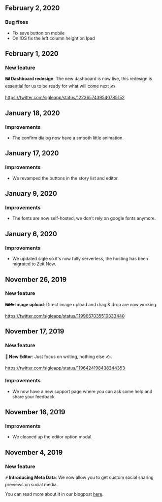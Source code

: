 ## February 2, 2020

### Bug fixes

- Fix save button on mobile
- On IOS fix the left column height on Ipad

## February 1, 2020

### New feature

**🖼️ Dashboard redesign**: The new dashboard is now live, this redesign is essential for us to be ready for what will come next ✍️.

https://twitter.com/sigleapp/status/1223657439540785152

## January 18, 2020

### Improvements

- The confirm dialog now have a smooth little animation.

## January 17, 2020

### Improvements

- We revamped the buttons in the story list and editor.

## January 9, 2020

### Improvements

- The fonts are now self-hosted, we don't rely on google fonts anymore.

## January 6, 2020

### Improvements

- We updated sigle so it's now fully serverless, the hosting has been migrated to Zeit Now.

## November 26, 2019

### New feature

**🖼️☁️ Image upload**: Direct image upload and drag & drop are now working.

https://twitter.com/sigleapp/status/1199667035510333440

## November 17, 2019

### New feature

**🎨 New Editor**: Just focus on writing, nothing else ✍️.

https://twitter.com/sigleapp/status/1196424198438244353

### Improvements

- We now have a new support page where you can ask some help and share your feedback.

## November 16, 2019

### Improvements

- We cleaned up the editor option modal.

## November 4, 2019

### New feature

**⚡ Introducing Meta Data**: We now allow you to get custom social sharing previews on social media.

You can read more about it in our blogpost [here](https://app.sigle.io/sigleapp.id.blockstack/Qk5y5A0yvSXOwIbB6SlMc).
